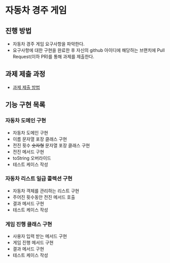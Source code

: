 # 자동차 경주 게임
## 진행 방법
* 자동차 경주 게임 요구사항을 파악한다.
* 요구사항에 대한 구현을 완료한 후 자신의 github 아이디에 해당하는 브랜치에 Pull Request(이하 PR)를 통해 과제를 제출한다.

## 과제 제출 과정
* [과제 제출 방법](https://github.com/next-step/nextstep-docs/tree/master/precourse)

## 기능 구현 목록
### 자동차 도메인 구현
- 자동차 도메인 구현
- 이름 문자열 포장 클래스 구현
- 전진 횟수 ~~숫자형~~ 문자열 포장 클래스 구현
- 전진 메서드 구현
- toString 오버라이드
- 테스트 케이스 작성
### 자동차 리스트 일급 콜렉션 구현
- 자동차 객체를 관리하는 리스트 구현
- 주어진 횟수동안 전진 메서드 호출
- 결과 메서드 구현
- 테스트 케이스 작성
### 게임 진행 클래스 구현
- 사용자 입력 받는 메서드 구현
- 게임 진행 메서드 구현
- 결과 메서드 구현
- 테스트 케이스 작성

